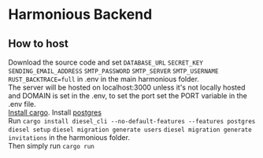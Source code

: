 # Harmonious Backend
## How to host
Download the source code and set `DATABASE_URL` `SECRET_KEY` `SENDING_EMAIL_ADDRESS` `SMTP_PASSWORD` `SMTP_SERVER` `SMTP_USERNAME` `RUST_BACKTRACE=full` in .env in the main harmonious folder.  
The server will be hosted on localhost:3000 unless it's not locally hosted and DOMAIN is set in the .env, to set the port set the PORT variable in the .env file.  
[Install cargo](https://doc.rust-lang.org/cargo/getting-started/installation.html). Install [postgres](https://www.postgresql.org/download/)  
Run `cargo install diesel_cli --no-default-features --features postgres` `diesel setup` `diesel migration generate users` `diesel migration generate invitations` in the harmonious folder.  
Then simply run `cargo run`
